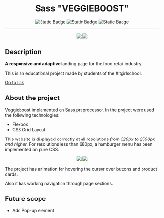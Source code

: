 <div align="center">
<h1>Sass "VEGGIEBOOST"</h1>
</div>

<div align="center">
<img alt="Static Badge" src="https://img.shields.io/badge/made%20by-%23itgirlschool-violet">
<img alt="Static Badge" src="https://img.shields.io/badge/Dart%20Sass-1.77.8-green">
<img alt="Static Badge" src="https://img.shields.io/badge/SCSS-70.8%25-blue">
</div>

---

<div align="center">
<img src="https://sun9-24.userapi.com/impg/Japs3ztRQVXkH_nw3oSZWVCfD3fgyv3R1A411A/VNQkkcxrXm4.jpg?size=2560x1280&quality=95&sign=45c44acdbdfbf8fdcf61b5deefd743d9&type=album">
<img src="https://sun9-55.userapi.com/impg/kT0uTmAc1q0-grransGC_vtiJyTBYFc8SJ8JJQ/pbu6GWEoRPU.jpg?size=2560x1316&quality=95&sign=34ed6855e38a951cbdbce6ad5f3953bb&type=album">
</div>

## Description

**A responsive and adaptive** landing page for the food retail industry.

This is an educational project made by students of the #itgirlschool.

[Go to link](https://lynchdiva.github.io/veggie-boost/)

## About the project

Veggieboost implemented on Sass preprocessor. In the project were used the following technologies:

- Flexbox
- CSS Grid Layout

This website is displayed correctly at all resolutions _from 320px to 2560px and higher._ For resolutions less than 680px, a hamburger menu has been implemented on pure CSS.

<div align="center">
<img src="./readme-assets/start.png">
<img src="./readme-assets/Menu.png">
</div>

The project has animation for hovering the cursor over buttons and product cards.

Also it has working navigation through page sections.

## Future scope

- Add Pop-up element
